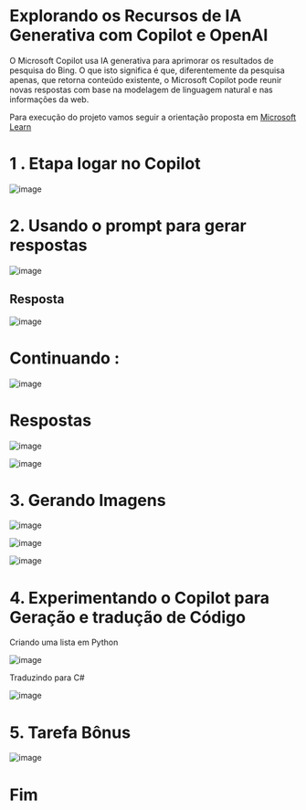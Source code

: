 # Explorando os Recursos de IA Generativa com Copilot e OpenAI

O Microsoft Copilot usa IA generativa para aprimorar os resultados de pesquisa do Bing. O que isto significa é que, diferentemente da pesquisa apenas, que retorna conteúdo existente, o Microsoft Copilot pode reunir novas respostas com base na modelagem de linguagem natural e nas informações da web.

Para execução do projeto vamos seguir a orientação proposta em [Microsoft Learn](https://microsoftlearning.github.io/mslearn-ai-fundamentals/Instructions/Labs/12-generative-ai.html)


# 1 . Etapa logar no Copilot

![image](https://github.com/SilvioSodre13/Explorando-os-Recursos-de-IA-Generativa-com-Copilot-e-OpenAI/assets/101529833/973ce9ab-4875-47f2-b571-093bc8069502)


# 2. Usando o prompt para gerar respostas


![image](https://github.com/SilvioSodre13/Explorando-os-Recursos-de-IA-Generativa-com-Copilot-e-OpenAI/assets/101529833/67f1dc45-a2c6-44b6-b5b9-d03aa6ad1e5e)


 ## Resposta


 ![image](https://github.com/SilvioSodre13/Explorando-os-Recursos-de-IA-Generativa-com-Copilot-e-OpenAI/assets/101529833/d3af6a68-ee43-4961-ba84-05411bff92f7)


 # Continuando : 

 ![image](https://github.com/SilvioSodre13/Explorando-os-Recursos-de-IA-Generativa-com-Copilot-e-OpenAI/assets/101529833/7055955f-cc6b-44fe-a9f0-d3db436d0ba4)


 # Respostas 

![image](https://github.com/SilvioSodre13/Explorando-os-Recursos-de-IA-Generativa-com-Copilot-e-OpenAI/assets/101529833/236a5074-a5ef-487d-9f72-1c5b7536cd52)


![image](https://github.com/SilvioSodre13/Explorando-os-Recursos-de-IA-Generativa-com-Copilot-e-OpenAI/assets/101529833/1931f27d-f2eb-43ba-b6da-9165d99f0ece)



# 3. Gerando Imagens


![image](https://github.com/SilvioSodre13/Explorando-os-Recursos-de-IA-Generativa-com-Copilot-e-OpenAI/assets/101529833/5af5626e-836e-4d8b-9858-ff418f5d0704)

![image](https://github.com/SilvioSodre13/Explorando-os-Recursos-de-IA-Generativa-com-Copilot-e-OpenAI/assets/101529833/201b4982-e9b4-4261-8eb6-09367630d6ad)

![image](https://github.com/SilvioSodre13/Explorando-os-Recursos-de-IA-Generativa-com-Copilot-e-OpenAI/assets/101529833/fef3b8ae-5cb4-4160-868e-8837118cef33)




# 4. Experimentando o Copilot para Geração  e tradução de Código

Criando uma lista em Python

![image](https://github.com/SilvioSodre13/Explorando-os-Recursos-de-IA-Generativa-com-Copilot-e-OpenAI/assets/101529833/3f4c81ab-0af7-40ff-b0c7-ce0812d2809b)


Traduzindo para C#


![image](https://github.com/SilvioSodre13/Explorando-os-Recursos-de-IA-Generativa-com-Copilot-e-OpenAI/assets/101529833/5e646363-dd27-4542-bae0-9876feee02be)


# 5. Tarefa Bônus

![image](https://github.com/SilvioSodre13/Explorando-os-Recursos-de-IA-Generativa-com-Copilot-e-OpenAI/assets/101529833/f4ee1867-8fda-4876-8722-ceabb0bfb8a3)




# Fim








 



 
